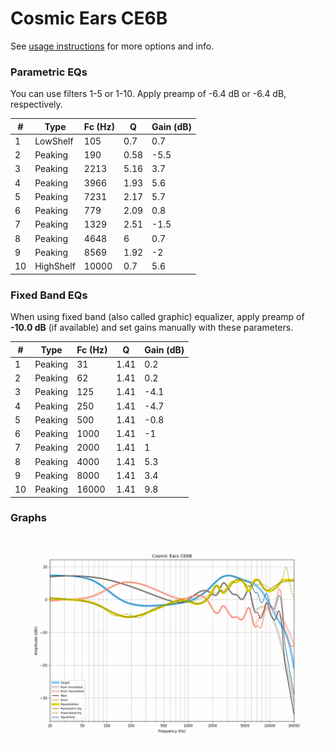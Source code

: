 # Cosmic Ears CE6B
See [usage instructions](https://github.com/jaakkopasanen/AutoEq#usage) for more options and info.

### Parametric EQs
You can use filters 1-5 or 1-10. Apply preamp of -6.4 dB or -6.4 dB, respectively.

|   # | Type      |   Fc (Hz) |    Q |   Gain (dB) |
|-----|-----------|-----------|------|-------------|
|   1 | LowShelf  |       105 | 0.7  |         0.7 |
|   2 | Peaking   |       190 | 0.58 |        -5.5 |
|   3 | Peaking   |      2213 | 5.16 |         3.7 |
|   4 | Peaking   |      3966 | 1.93 |         5.6 |
|   5 | Peaking   |      7231 | 2.17 |         5.7 |
|   6 | Peaking   |       779 | 2.09 |         0.8 |
|   7 | Peaking   |      1329 | 2.51 |        -1.5 |
|   8 | Peaking   |      4648 | 6    |         0.7 |
|   9 | Peaking   |      8569 | 1.92 |        -2   |
|  10 | HighShelf |     10000 | 0.7  |         5.6 |

### Fixed Band EQs
When using fixed band (also called graphic) equalizer, apply preamp of **-10.0 dB** (if available) and set gains manually with these parameters.

|   # | Type    |   Fc (Hz) |    Q |   Gain (dB) |
|-----|---------|-----------|------|-------------|
|   1 | Peaking |        31 | 1.41 |         0.2 |
|   2 | Peaking |        62 | 1.41 |         0.2 |
|   3 | Peaking |       125 | 1.41 |        -4.1 |
|   4 | Peaking |       250 | 1.41 |        -4.7 |
|   5 | Peaking |       500 | 1.41 |        -0.8 |
|   6 | Peaking |      1000 | 1.41 |        -1   |
|   7 | Peaking |      2000 | 1.41 |         1   |
|   8 | Peaking |      4000 | 1.41 |         5.3 |
|   9 | Peaking |      8000 | 1.41 |         3.4 |
|  10 | Peaking |     16000 | 1.41 |         9.8 |

### Graphs
![](./Cosmic%20Ears%20CE6B.png)
